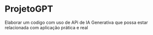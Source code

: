 # ProjetoGPT
Elaborar um codigo com uso de APi de IA Generativa que possa estar relacionada com aplicação prática e real
